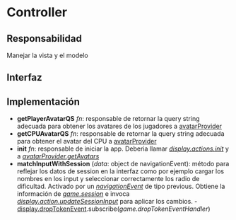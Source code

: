 # Controller

## Responsabilidad

Manejar la vista y el modelo

## Interfaz

## Implementación

-   **getPlayerAvatarQS** _fn_: responsable de retornar la query string adecuada para obtener los avatares de los jugadores a [avatarProvider](./avatarProvider.md)
-   **getCPUAvatarQS** _fn_: responsable de retornar la query string adecuada para obtener el avatar del CPU a [avatarProvider](./avatarProvider.md)
-   **init** _fn_: responsable de iniciar la app. Deberia llamar [_display.actions.init_](./display/actions.md) y a [_avatarProvider.getAvatars_](./avatarProvider.md)
-   **matchInputWithSession** (_data_: object de navigationEvent): método para reflejar los datos de session en la interfaz como por ejemplo cargar los nombres en los input y seleccionar correctamente los radio de dificultad. Activado por un [_navigationEvent_](./display/display.md) de tipo previous. Obtiene la información de [_game.session_](./game/game.md) e invoca [_display.action.updateSessionInput_](./display/actions.md) para aplicar los cambios.
        -   [display.dropTokenEvent](./display/display.md#eventos).subscribe(_game.dropTokenEventHandler_)
